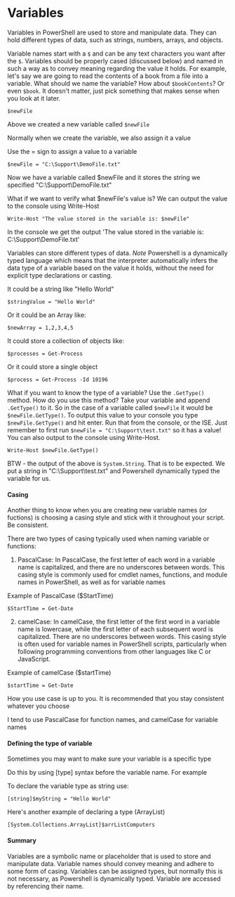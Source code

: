# Variables

Variables in PowerShell are used to store and manipulate data. They can hold different types of data, such as strings, numbers, arrays, and objects.

Variable names start with a `$` and can be any text characters you want after the `$`.  Variables should be properly cased (discussed below) and named in such a way as to convey meaning regarding the value it holds.  For example, let's say we are going to read the contents of a book from a file into a variable.  What should we name the variable?  How about `$bookContents`?  Or even `$book`.  It doesn't matter, just pick something that makes sense when you look at it later.

`$newFile`

Above we created a new variable called `$newFile`

Normally when we create the variable, we also assign it a value

Use the = sign to assign a value to a variable

`$newFile = "C:\Support\DemoFile.txt"`

Now we have a variable called $newFile and it stores the string we specified "C:\Support\DemoFile.txt"

What if we want to verify what $newFile's value is? We can output the value to the console using Write-Host

`Write-Host "The value stored in the variable is: $newFile"`

In the console we get the output 'The value stored in the variable is: C:\Support\DemoFile.txt'

Variables can store different types of data.  *Note* Powershell is a dynamically typed language which means that the interpreter automatically infers the data type of a variable based on the value it holds, without the need for explicit type declarations or casting.

It could be a string like "Hello World"

`$stringValue = "Hello World"`

Or it could be an Array like:

`$newArray = 1,2,3,4,5`

It could store a collection of objects like:

`$processes = Get-Process`

Or it could store a single object

`$process = Get-Process -Id 10196`

What if you want to know the type of a variable?  Use the `.GetType()` method.  How do you use this method? Take your variable and append `.GetType()` to it.
So in the case of a variable called `$newFile` it would be `$newFile.GetType()`.  To output this value to your console you type `$newFile.GetType()` and hit enter.  Run that from the console, or the ISE.  Just remember to first run `$newFile = "C:\Support\test.txt"` so it has a value!  You can also output to the console using Write-Host.

`Write-Host $newFile.GetType()`

BTW - the output of the above is `System.String`.  That is to be expected.  We put a string in "C:\Support\test.txt" and Powershell dynamically typed the variable for us.

#### Casing

Another thing to know when you are creating new variable names (or fuctions) is choosing a casing
style and stick with it throughout your script.  Be consistent.

There are two types of casing typically used when naming variable or functions:

1) PascalCase: In PascalCase, the first letter of each word in a variable name is capitalized, and there 
are no underscores between words. This casing style is commonly used for cmdlet names, functions, 
and module names in PowerShell, as well as for variable names

Example of PascalCase ($StartTime)

`$StartTime = Get-Date`

2) camelCase: In camelCase, the first letter of the first word in a variable name is lowercase, 
while the first letter of each subsequent word is capitalized. There are no underscores between words. 
This casing style is often used for variable names in PowerShell scripts, particularly when following programming 
conventions from other languages like C or JavaScript.

Example of camelCase ($startTime)

`$startTime = Get-Date`

How you use case is up to you.  It is recommended that you stay consistent whatever you choose

I tend to use PascalCase for function names, and camelCase for variable names

#### Defining the type of variable

Sometimes you may want to make sure your variable is a specific type

Do this by using [type] syntax before the variable name.  For example

To declare the variable type as string use:

`[string]$myString = "Hello World"`

Here's another example of declaring a type (ArrayList)

`[System.Collections.ArrayList]$arrListComputers`

#### Summary

Variables are a symbolic name or placeholder that is used to store and manipulate data.  Variable names should convey meaning and adhere to some form of casing.  Variables can be assigned types, but normally this is not necessary, as Powershell is dynamically typed. Variable are accessed by referencing their name.  

